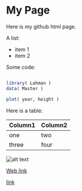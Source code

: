 # My Page

Here is my github html page.

A list:
* item 1
* item 2

Some code:

```r

library( Lahman )
data( Master )

plot( year, height )

```

Here is a table:

Column1 | Column2
--------|---------
one | two
three | four

![alt text](https://github.com/lecy/regression-simulations/blob/master/GIFS/confidence%20intervals.gif "simulation")

[Web link](https://raw.githubusercontent.com/lecy/regression-in-r/master/SimpleRegression.html)

[link](apage.html)


